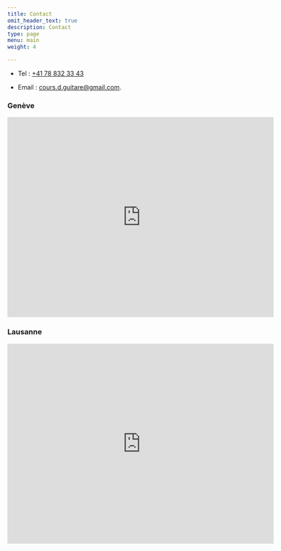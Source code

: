 ```yaml
---
title: Contact
omit_header_text: true
description: Contact
type: page
menu: main
weight: 4

---
```


* Tel : <a href="tel:+4178-832-33-43">+41 78 832 33 43</a>

* Email : cours.d.guitare@gmail.com.

<h3>Genève</h3>

<iframe src="https://www.google.com/maps/embed?pb=!1m18!1m12!1m3!1d2761.134904670229!2d6.136422251558089!3d46.207771279014125!2m3!1f0!2f0!3f0!3m2!1i1024!2i768!4f13.1!3m3!1m2!1s0x478c64d9d6c8c95b%3A0xe9a1af95361c66b1!2sCours%20de%20Guitare!5e0!3m2!1sen!2sch!4v1645205038065!5m2!1sen!2sch" width="600" height="450" style="border:0;" allowfullscreen="" loading="lazy"></iframe>

<h3>Lausanne</h3>

<iframe src="https://www.google.com/maps/embed?pb=!1m18!1m12!1m3!1d2745.2176346477945!2d6.634672551566572!3d46.523595079025306!2m3!1f0!2f0!3f0!3m2!1i1024!2i768!4f13.1!3m3!1m2!1s0x478c2e36d195f9a3%3A0xe446a730ce1c2c92!2sRodrigo%20Valenzuela%20Cours%20De%20Guitare%20-%20Lausanne!5e0!3m2!1sen!2sch!4v1645205014654!5m2!1sen!2sch" width="600" height="450" style="border:0;" allowfullscreen="" loading="lazy"></iframe>


